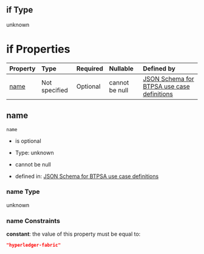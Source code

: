 ## if Type

unknown

# if Properties

| Property      | Type          | Required | Nullable       | Defined by                                                                                                                                                                                                        |
| :------------ | :------------ | :------- | :------------- | :---------------------------------------------------------------------------------------------------------------------------------------------------------------------------------------------------------------- |
| [name](#name) | Not specified | Optional | cannot be null | [JSON Schema for BTPSA use case definitions](btpsa-usecase-properties-services-items-allof-1-then-allof-47-if-properties-name.md "undefined#/properties/services/items/allOf/1/then/allOf/47/if/properties/name") |

## name



`name`

*   is optional

*   Type: unknown

*   cannot be null

*   defined in: [JSON Schema for BTPSA use case definitions](btpsa-usecase-properties-services-items-allof-1-then-allof-47-if-properties-name.md "undefined#/properties/services/items/allOf/1/then/allOf/47/if/properties/name")

### name Type

unknown

### name Constraints

**constant**: the value of this property must be equal to:

```json
"hyperledger-fabric"
```

